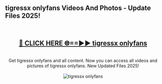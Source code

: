 <h2>tigressx onlyfans Videos And Photos - Update Files 2025!</h2>
<br>
<div align="center">
<h2><a href="https://linkcuts.com/hfmhzwbr" rel="nofollow">🔴 CLICK HERE 🌐==►► tigressx onlyfans</a></h2>
<br>
Get tigressx onlyfans and all content. Now you can access all videos and pictures of tigressx onlyfans. New Updated Files 2025!
<br>
<br>
<a href="https://linkcuts.com/hfmhzwbr" rel="nofollow" data-target="animated-image.originalLink"><img src="https://i.ibb.co.com/WyWwxjT/player-gif2.gif" alt="tigressx onlyfans" style="max-width: 100%; display: inline-block;" data-target="animated-image.originalImage"></a>
</div>
<br>
